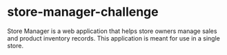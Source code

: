# store-manager-challenge
Store Manager is a web application that helps store owners manage sales and product inventory records. This application is meant for use in a single store.

